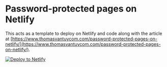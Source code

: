# Password-protected pages on Netlify

This acts as a template to deploy on Netlify and code along with the article at [https://www.thomasvantuycom.com/password-protected-pages-on-netlify/](https://www.thomasvantuycom.com/password-protected-pages-on-netlify/).

[![Deploy to Netlify](https://www.netlify.com/img/deploy/button.svg)](https://app.netlify.com/start/deploy?repository=https://github.com/TheDancingCode/password-protected-pages-on-netlify-template)